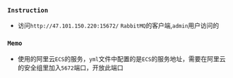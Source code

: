 ### `Instruction`

- 访问`http://47.101.150.220:15672/` `RabbitMQ`的客户端,`admin`用户访问的

### `Memo`

- 使用的阿里云`ECS`的服务，`yml`文件中配置的是`ECS`的服务地址，需要在阿里云的安全组里加入`5672`端口，开放此端口